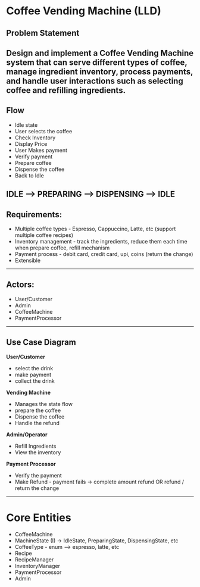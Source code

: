 # Coffee Vending Machine (LLD)

## Problem Statement
Design and implement a Coffee Vending Machine system that can serve different types of coffee, manage ingredient inventory, process payments, and handle user interactions such as selecting coffee and refilling ingredients.
---
## Flow
- Idle state
- User selects the coffee
- Check Inventory
- Display Price
- User Makes payment
- Verify payment
- Prepare coffee
- Dispense the coffee
- Back to Idle 

IDLE --> PREPARING --> DISPENSING --> IDLE
---
## Requirements:
- Multiple coffee types - Espresso, Cappuccino, Latte, etc (support multiple coffee recipes)
- Inventory management - track the ingredients, reduce them each time when prepare coffee, refill mechanism
- Payment process - debit card, credit card, upi, coins (return the change)
- Extensible 
---
## Actors:
- User/Customer
- Admin
- CoffeeMachine
- PaymentProcessor

---

## Use Case Diagram
**User/Customer**
- select the drink
- make payment
- collect the drink

**Vending Machine**
- Manages the state flow 
- prepare the coffee
- Dispense the coffee
- Handle the refund

**Admin/Operator**
- Refill Ingredients
- View the inventory

**Payment Processor**
- Verify the payment
- Make Refund - payment fails -> complete amount refund OR refund / return the change

---
# Core Entities
- CoffeeMachine
- MachineState (I) -> IdleState, PreparingState, DispensingState, etc
- CoffeeType - enum --> espresso, latte, etc
- Recipe
- RecipeManager
- InventoryManager
- PaymentProcessor 
- Admin
